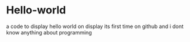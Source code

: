 # Hello-world
a code to display hello world on display
its first time on github and i dont know anything about programming
